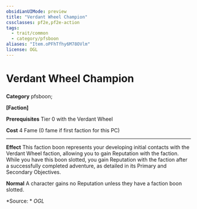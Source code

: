 ```yaml
---
obsidianUIMode: preview
title: "Verdant Wheel Champion"
cssclasses: pf2e,pf2e-action
tags:
  - trait/common
  - category/pfsboon
aliases: "Item.oPFhTfhy6M78OVlm"
license: OGL
---
```

# Verdant Wheel Champion

### 

**Category** pfsboon; 




**\[Faction\]**

**Prerequisites** Tier 0 with the Verdant Wheel

**Cost** 4 Fame (0 fame if first faction for this PC)

* * *

**Effect** This faction boon represents your developing initial contacts with the Verdant Wheel faction, allowing you to gain Reputation with the faction. While you have this boon slotted, you gain Reputation with the faction after a successfully completed adventure, as detailed in its Primary and Secondary Objectives.

**Normal** A character gains no Reputation unless they have a faction boon slotted.

*Source: *
*OGL*